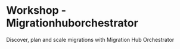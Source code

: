 # Workshop - Migrationhuborchestrator
 Discover, plan and scale migrations with Migration Hub Orchestrator
